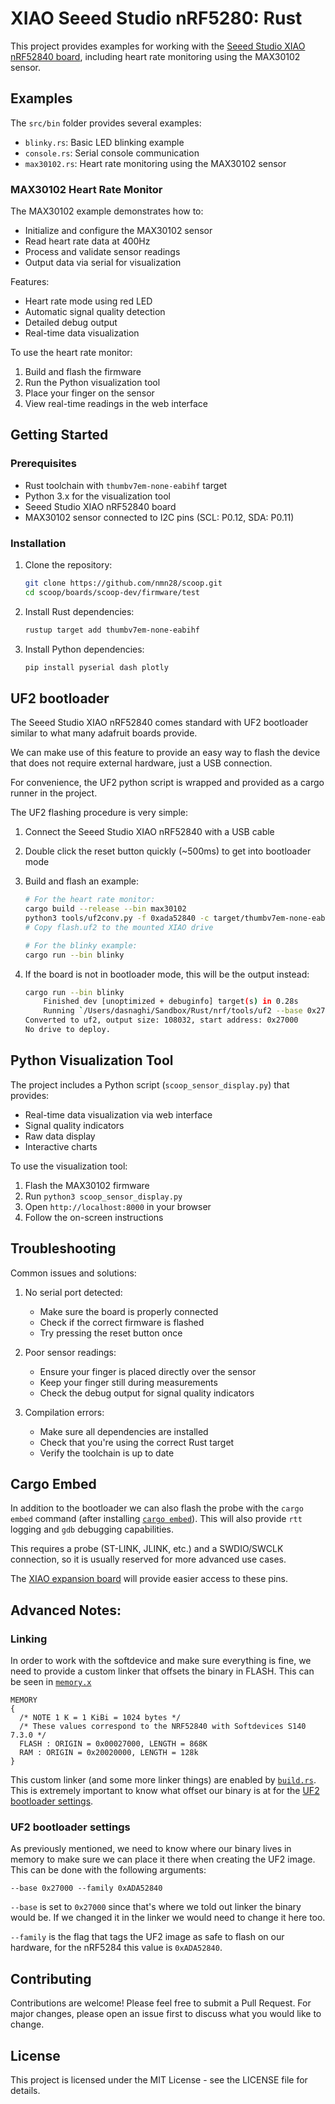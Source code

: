 # XIAO Seeed Studio nRF5280: Rust

This project provides examples for working with the [Seeed Studio XIAO nRF52840 board](https://www.seeedstudio.com/Seeed-XIAO-BLE-nRF52840-p-5201.html), including heart rate monitoring using the MAX30102 sensor.

## Examples

The `src/bin` folder provides several examples:
- `blinky.rs`: Basic LED blinking example
- `console.rs`: Serial console communication
- `max30102.rs`: Heart rate monitoring using the MAX30102 sensor

### MAX30102 Heart Rate Monitor

The MAX30102 example demonstrates how to:
- Initialize and configure the MAX30102 sensor
- Read heart rate data at 400Hz
- Process and validate sensor readings
- Output data via serial for visualization

Features:
- Heart rate mode using red LED
- Automatic signal quality detection
- Detailed debug output
- Real-time data visualization

To use the heart rate monitor:
1. Build and flash the firmware
2. Run the Python visualization tool
3. Place your finger on the sensor
4. View real-time readings in the web interface

## Getting Started

### Prerequisites
- Rust toolchain with `thumbv7em-none-eabihf` target
- Python 3.x for the visualization tool
- Seeed Studio XIAO nRF52840 board
- MAX30102 sensor connected to I2C pins (SCL: P0.12, SDA: P0.11)

### Installation
1. Clone the repository:
   ```bash
   git clone https://github.com/nmn28/scoop.git
   cd scoop/boards/scoop-dev/firmware/test
   ```

2. Install Rust dependencies:
   ```bash
   rustup target add thumbv7em-none-eabihf
   ```

3. Install Python dependencies:
   ```bash
   pip install pyserial dash plotly
   ```

## UF2 bootloader

The Seeed Studio XIAO nRF52840 comes standard with UF2 bootloader similar to what many adafruit boards provide.

We can make use of this feature to provide an easy way to flash the device that does not require external hardware, just a USB connection. 

For convenience, the UF2 python script is wrapped and provided as a cargo runner in the project.

The UF2 flashing procedure is very simple:

1. Connect the Seeed Studio XIAO nRF52840 with a USB cable

2. Double click the reset button quickly (~500ms) to get into bootloader mode

3. Build and flash an example:
    ```bash
    # For the heart rate monitor:
    cargo build --release --bin max30102
    python3 tools/uf2conv.py -f 0xada52840 -c target/thumbv7em-none-eabihf/release/max30102 -o flash.uf2
    # Copy flash.uf2 to the mounted XIAO drive
    
    # For the blinky example:
    cargo run --bin blinky 
    ```

4. If the board is not in bootloader mode, this will be the output instead:
    ```bash
    cargo run --bin blinky
        Finished dev [unoptimized + debuginfo] target(s) in 0.28s
        Running `/Users/dasnaghi/Sandbox/Rust/nrf/tools/uf2 --base 0x27000 -f 0xADA52840 target/thumbv7em-none-eabihf/debug/blinky`
    Converted to uf2, output size: 108032, start address: 0x27000
    No drive to deploy.
    ```

## Python Visualization Tool

The project includes a Python script (`scoop_sensor_display.py`) that provides:
- Real-time data visualization via web interface
- Signal quality indicators
- Raw data display
- Interactive charts

To use the visualization tool:
1. Flash the MAX30102 firmware
2. Run `python3 scoop_sensor_display.py`
3. Open `http://localhost:8000` in your browser
4. Follow the on-screen instructions

## Troubleshooting

Common issues and solutions:

1. No serial port detected:
   - Make sure the board is properly connected
   - Check if the correct firmware is flashed
   - Try pressing the reset button once

2. Poor sensor readings:
   - Ensure your finger is placed directly over the sensor
   - Keep your finger still during measurements
   - Check the debug output for signal quality indicators

3. Compilation errors:
   - Make sure all dependencies are installed
   - Check that you're using the correct Rust target
   - Verify the toolchain is up to date

## Cargo Embed

In addition to the bootloader we can also flash the probe with the `cargo embed` command (after installing [`cargo embed`](https://github.com/probe-rs/cargo-embed)). This will also provide `rtt` logging and `gdb` debugging capabilities.

This requires a probe (ST-LINK, JLINK, etc.) and a SWDIO/SWCLK connection, so it is usually reserved for more advanced use cases. 

The [XIAO expansion board](https://wiki.seeedstudio.com/Seeeduino-XIAO-Expansion-Board/) will provide easier access to these pins.

## Advanced Notes:

### Linking 

In order to work with the softdevice and make sure everything is fine, we need to provide a custom linker that offsets the binary in FLASH. This can be seen in [`memory.x`](./memory.x)

```
MEMORY
{
  /* NOTE 1 K = 1 KiBi = 1024 bytes */
  /* These values correspond to the NRF52840 with Softdevices S140 7.3.0 */
  FLASH : ORIGIN = 0x00027000, LENGTH = 868K
  RAM : ORIGIN = 0x20020000, LENGTH = 128k
}
```

This custom linker (and some more linker things) are enabled by [`build.rs`](./build.rs). This is extremely important to know what offset our binary is at for the [UF2 bootloader settings](#uf2-bootloader-settings).

### UF2 bootloader settings

As previously mentioned, we need to know where our binary lives in memory to make sure we can place it there when creating the UF2 image. This can be done with the following arguments:

`--base 0x27000 --family 0xADA52840`

`--base` is set to `0x27000` since that's where we told out linker the binary would be. If we changed it in the linker we would need to change it here too.

`--family` is the flag that tags the UF2 image as safe to flash on our hardware, for the nRF5284 this value is `0xADA52840`.

## Contributing

Contributions are welcome! Please feel free to submit a Pull Request. For major changes, please open an issue first to discuss what you would like to change.

## License

This project is licensed under the MIT License - see the LICENSE file for details.
